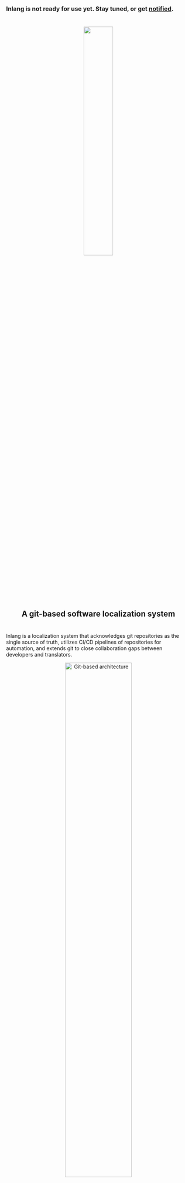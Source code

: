 ### Inlang is not ready for use yet. Stay tuned, or get <a href="https://tally.so/r/3q4O59">notified</a>.
#


<div>
    <p align="center">
        <img width="40%" src="https://raw.githubusercontent.com/inlang/inlang/main/assets/logo-white-background.svg"/>
    </p>

</div>


<h2 align="center">
       A git-based software localization system
</h2> 

#

Inlang is a localization system that acknowledges git repositories as the single source of truth, utilizes CI/CD pipelines of repositories for automation, and extends git to close collaboration gaps between developers and translators. 


<p align="center">
    <img width="60%" src="https://raw.githubusercontent.com/inlang/inlang/rfc-001-architecture/rfcs/assets/001-git-based-architecture.png"   alt="Git-based     architecture">
    <br/>
    <small align="center">
        Inlang consits of developer tools, an editor for translators, and automation via existing CI/CD pipelines.     
    </small>
</p>

<small align="center">
  Inlang consits of developer tools, an editor for translators, and automation via existing CI/CD pipelines.     
</small>



Inlang works "on-top-of" the translation files in your repository so you keep full control of your data with no lock-in effect. Validated translations go right back to your git-repo where the rest of your code-base lives. No unnecessary data pipelines and integrations needed.

This leads to one single source of truth: your repository ✅

Useful features such as warnings for missing translations, or  immutable placeholders for variables are pleasant extras to the fundamental advantage of Inlang's git-based architecture.  

## Apps

> :bulb: The apps and features you see below are the features that are available right now. More is planned.


### [Editor](apps/dashboard)  
Let non-technical team members and translators manage translations for you.

![dashboard-example](https://user-images.githubusercontent.com/35429197/154271089-9acf02c3-7c6e-435c-9014-6ee21426ab4d.png)

> 🔧 In-progress features:
> - In-editor rendering of your site/application so translators keep proper context of translations in mind.

### [VS-Code-Extension](apps/vs-code-extension)  
Improve developers' workflows by (semi)automating repetitive tasks. 

Extract and show patterns directly in your IDE. 


> :bulb: The VS Code extension works independently of the dashboard and CLI.


![Screen Recording 2022-02-15 at 15 02 26](https://user-images.githubusercontent.com/35429197/154270998-3e8d147a-b979-4df5-b6df-a53c900d962e.gif)

#
Many more features in the pipeline, stay up to date and get <a href="https://tally.so/r/3q4O59">notified</a> for new developments. 

If you want to deep-dive into the technical details; read this <a href="https://github.com/inlang/inlang/blob/rfc-001-architecture/rfcs/001-core-architecture.md">Architecture RFC</a> and let us know what you think. Any feedback is appreciated. 

## Community & Support

Community activity of any shape is appreciated.  

- [GitHub Discussions](https://github.com/inlang/inlang/discussions): feedback and questions.
- [GitHub Issues](https://github.com/inlang/inlang/issues): bugs you encounter using inlang.

